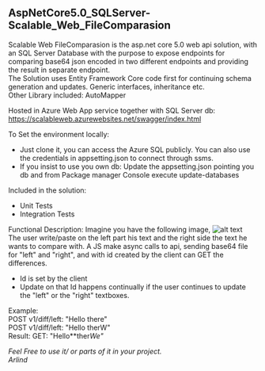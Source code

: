 ## AspNetCore5.0_SQLServer-Scalable_Web_FileComparasion

Scalable Web FileComparasion is the asp.net core 5.0 web api solution, with an SQL Server Database with the purpose to expose endpoints for comparing base64 json encoded in two different endpoints and providing the result in separate endpoint. <br /> 
The Solution uses Entity Framework Core code first for continuing schema generation and updates. Generic interfaces, inheritance etc.<br />
Other Library included: AutoMapper

Hosted in Azure Web App service together with SQL Server db: https://scalableweb.azurewebsites.net/swagger/index.html

To Set the environment locally: 
- Just clone it, you can access the Azure SQL publicly. You can also use the credentials in appsetting.json to connect through ssms.
- If you insist to use you own db: Update the appsetting.json pointing you db and from Package manager Console execute update-databases 

Included in the solution: 
- Unit Tests
- Integration Tests

Functional Description:
Imagine you have the following image,
![alt text](https://arlindsite.blob.core.windows.net/$web/FileCompare.png)<br />
The user write/paste on the left part his text and the right side the text he wants to compare with. A JS make async calls to api, sending base64 file for "left" and "right", and with id created by the client can GET the differences. 
- Id is set by the client
- Update on that Id happens continually if the user continues to update the "left" or the "right" textboxes.  

Example: <br />
POST v1/diff/left: "Hello there" <br />
POST v1/diff/left: "Hello  therW" <br />
Result: GET: "Hello**ther<i>W<i>e" <br />
  
Feel Free to use it/ or parts of it in your project. <br />
Arlind
